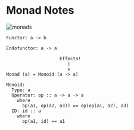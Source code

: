 # Monad Notes

![monads](https://github.com/user-attachments/assets/4b8c69bf-f019-465f-843e-535882794a2d)

    Functor: a -> b

    Endofunctor: a -> a

                        Effects!
                           |
                           v  
    Monad (a) = Monoid (a -> a)

    Monoid:
      Type: a
      Operator: op :: a -> a -> a
        where
          op(a1, op(a2, a3)) == op(op(a1, a2), a3)
      ID: id :: a
        where
          op(a1, id) == a1
